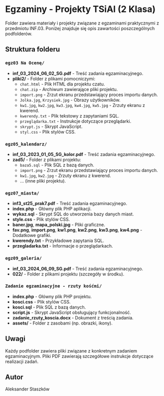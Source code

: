 # Egzaminy - Projekty TSiAI (2 Klasa)

Folder zawiera materiały i projekty związane z egzaminami praktycznymi z przedmiotu INF.03. Poniżej znajduje się opis zawartości poszczególnych podfolderów.

## Struktura folderu

### `egz03 Na Ocenę/`

- **inf_03_2024_06_02_SG.pdf** - Treść zadania egzaminacyjnego.
- **pliki2/** - Folder z plikami pomocniczymi:
  - `chat.html` - Plik HTML dla projektu czatu.
  - `chat.zip` - Archiwum zawierające pliki projektu.
  - `import.png` - Zrzut ekranu przedstawiający proces importu danych.
  - `Jolka.jpg`, `Krzysiek.jpg` - Obrazy użytkowników.
  - `kw1.jpg`, `kw2.jpg`, `kw3.jpg`, `kw4.jpg`, `kw5.jpg` - Zrzuty ekranu z kwerend.
  - `kwerendy.txt` - Plik tekstowy z zapytaniami SQL.
  - `przeglądarka.txt` - Instrukcje dotyczące przeglądarki.
  - `skrypt.js` - Skrypt JavaScript.
  - `styl.css` - Plik stylów CSS.

### `egz05_kalendarz/`

- **inf_03_2023_01_05_SG_kolor.pdf** - Treść zadania egzaminacyjnego.
- **zad5/** - Folder z plikami projektu:
  - `baza5.sql` - Plik SQL z bazą danych.
  - `import.png` - Zrzut ekranu przedstawiający proces importu danych.
  - `kw1.jpg`, `kw2.jpg` - Zrzuty ekranu z kwerend.
  - ... (inne pliki projektu).

### `egz07_miasta/`

- **inf3_st25_prak7.pdf** - Treść zadania egzaminacyjnego.
- **index.php** - Główny plik PHP aplikacji.
- **wykaz.sql** - Skrypt SQL do utworzenia bazy danych miast.
- **style.css** - Plik stylów CSS.
- **baner.jpg**, **mapa_polski.jpg** - Pliki graficzne.
- **fav.png**, **import.png**, **kw1.png**, **kw2.png**, **kw3.png**, **kw4.png** - Dodatkowe grafiki.
- **kwerendy.txt** - Przykładowe zapytania SQL.
- **przegladarka.txt** - Informacje o przeglądarkach.

### `egz09_galeria/`

- **inf_03_2024_06_09_SG.pdf** - Treść zadania egzaminacyjnego.
- **022/** - Folder z plikami projektu (szczegóły w środku).

### `Zadanie egzaminacyjne - rzuty kośćmi/`

- **index.php** - Główny plik PHP projektu.
- **kosci.css** - Plik stylów CSS.
- **kosci.sql** - Plik SQL z bazą danych.
- **script.js** - Skrypt JavaScript obsługujący funkcjonalność.
- **zadanie_rzuty_koscia.docx** - Dokument z treścią zadania.
- **assets/** - Folder z zasobami (np. obrazki, ikony).

## Uwagi

Każdy podfolder zawiera pliki związane z konkretnym zadaniem egzaminacyjnym. Pliki PDF zawierają szczegółowe instrukcje dotyczące realizacji zadań.

## Autor

Aleksander Staszków
